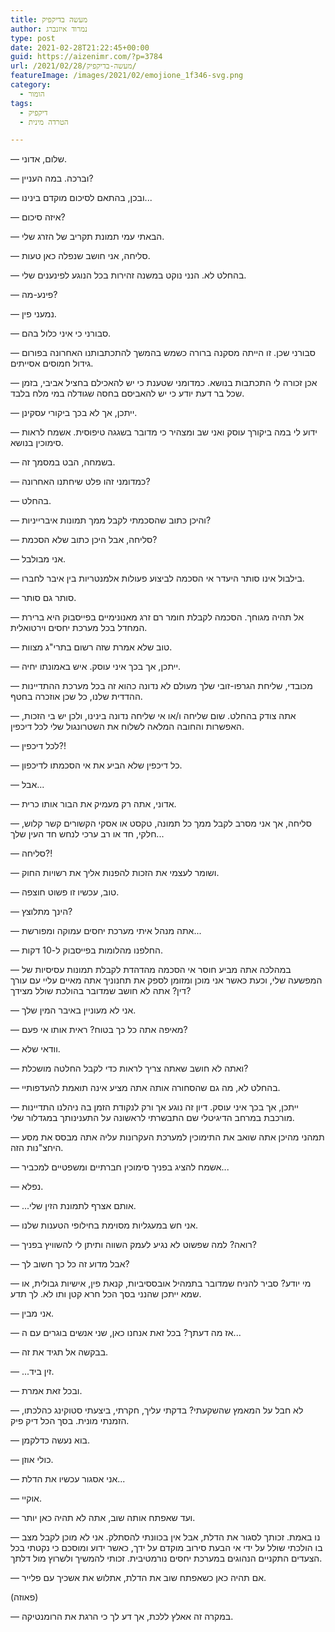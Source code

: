 ```yaml
---
title: מעשה בדיקפיק
author: נמרוד איזנברג
type: post
date: 2021-02-28T21:22:45+00:00
guid: https://aizenimr.com/?p=3784
url: /2021/02/28/מעשה-בדיקפיק/
featureImage: /images/2021/02/emojione_1f346-svg.png
category:
  - הומור
tags:
  - דיקפיק
  - הטרדה מינית

---
```

&#8212; שלום, אדוני.

&#8212; וברכה. במה העניין?

&#8212; ובכן, בהתאם לסיכום מוקדם בינינו...

&#8212; איזה סיכום?

&#8212; הבאתי עמי תמונת תקריב של הזרג שלי.

&#8212; סליחה, אני חושב שנפלה כאן טעות.

&#8212; בהחלט לא. הנני נוקט במשנה זהירות בכל הנוגע לפינענים שלי.

&#8212; פינע-מה?

&#8212; נמעני פין.

&#8212; סבורני כי איני כלול בהם.

&#8212; סבורני שכן. זו הייתה מסקנה ברורה כשמש בהמשך להתכתבותנו האחרונה בפורום גידול חמוסים אסייתים.

&#8212; אכן זכורה לי התכתבות בנושא. כמדומני שטענת כי יש להאכילם בחציל אביבי, בזמן שכל בר דעת יודע כי יש להאביסם בחסה שגודלה במי מלח בלבד.

&#8212; ייתכן, אך לא בכך ביקורי עסקינן.

&#8212; ידוע לי במה ביקורך עוסק ואני שב ומצהיר כי מדובר בשגגה טיפוסית. אשמח לראות סימוכין בנושא.

&#8212; בשמחה, הבט במסמך זה.

&#8212; כמדומני זהו פלט שיחתנו האחרונה?

&#8212; בהחלט.

&#8212; והיכן כתוב שהסכמתי לקבל ממך תמונות איברייניות?

&#8212; סליחה, אבל היכן כתוב שלא הסכמת?

&#8212; אני מבולבל.

&#8212; בילבול אינו סותר היעדר אי הסכמה לביצוע פעולות אלמנטריות בין איבר לחברו.

&#8212; סותר גם סותר.

&#8212; אל תהיה מגוחך. הסכמה לקבלת חומר רם זרג מאנונימיים בפייסבוק היא ברירת המחדל בכל מערכת יחסים וירטואלית.

&#8212; טוב שלא אמרת שזה רשום בתרי"ג מצוות.

&#8212; ייתכן, אך בכך איני עוסק. איש באמונתו יחיה.

&#8212; מכובדי, שליחת הגרפו-זובי שלך מעולם לא נדונה כהוא זה בכל מערכת ההתדיינות ההדדית שלנו, כל שכן אוזכרה בחטף.

&#8212; אתה צודק בהחלט. שום שליחה ו/או אי שליחה נדונה בינינו, ולכן יש בי הזכות, האפשרות והחובה המלאה לשלוח את השטרונגול שלי לכל דיכפין.

&#8212; לכל דיכפין?!

&#8212; כל דיכפין שלא הביע את אי הסכמתו לדיכפון.

&#8212; אבל...

&#8212; אדוני, אתה רק מעמיק את הבור אותו כרית.

&#8212; סליחה, אך אני מסרב לקבל ממך כל תמונה, טקסט או אסקי הקשורים קשר קלוש, חלקי, חד או רב ערכי לנחש חד העין שלך...

&#8212; סליחה?!

&#8212; ושומר לעצמי את הזכות להפנות אליך את רשויות החוק.

&#8212; טוב, עכשיו זו פשוט חוצפה.

&#8212; הינך מתלוצץ?

&#8212; אתה מנהל איתי מערכת יחסים עמוקה ומפורשת...

&#8212; החלפנו מהלומות בפייסבוק ל-10 דקות.

&#8212; במהלכה אתה מביע חוסר אי הסכמה מהדהדת לקבלת תמונות עסיסיות של המפשעה שלי, וכעת כאשר אני מוכן ומזומן לספק את תחנוניך אתה מאיים עליי עם עורך דין? אתה לא חושב שמדובר בהולכת שולל מצידך?

&#8212; אני לא מעוניין באיבר המין שלך.

&#8212; מאיפה אתה כל כך בטוח? ראית אותו אי פעם?

&#8212; וודאי שלא.

&#8212; ואתה לא חושב שאתה צריך לראות כדי לקבל החלטה מושכלת?

&#8212; בהחלט לא, מה גם שהסחורה אותה אתה מציע אינה תואמת להעדפותיי.

&#8212; ייתכן, אך בכך איני עוסק. דיון זה נוגע אך ורק לנקודת הזמן בה ניהלנו התדיינות מורכבת במרחב הדיגיטלי שם התבשרתי לראשונה על התענינותך במגדלור שלי.

&#8212; תמהני מהיכן אתה שואב את התימוכין למערכת העקרונות עליה אתה מבסס את מסע היחצ"נות הזה.

&#8212; אשמח להציג בפניך סימוכין חברתיים ומשפטיים למכביר...

&#8212; נפלא.

&#8212; ...אותם אצרף לתמונת הזין שלי.

&#8212; אני חש במעגליות מסוימת בחילופי הטענות שלנו.

&#8212; רואה? למה שפשוט לא נגיע לעמק השווה ותיתן לי להשוויץ בפניך?

&#8212; אבל מדוע זה כל כך חשוב לך?

&#8212; מי יודע? סביר להניח שמדובר בתמהיל אובססיביות, קנאת פין, אישיות גבולית, או שמא ייתכן שהנני בסך הכל חרא קטן ותו לא. לך תדע.

&#8212; אני מבין.

&#8212; אז מה דעתך? בכל זאת אנחנו כאן, שני אנשים בוגרים עם ה...

&#8212; בבקשה אל תגיד את זה.

&#8212; ...זין ביד.

&#8212; ובכל זאת אמרת.

&#8212; לא חבל על המאמץ שהשקעתי? בדקתי עליך, חקרתי, ביצעתי סטוקינג כהלכתו, הזמנתי מונית. בסך הכל דיק פיק.

&#8212; בוא נעשה כדלקמן.

&#8212; כולי אוזן.

&#8212; אני אסגור עכשיו את הדלת...

&#8212; אוקיי.

&#8212; ועד שאפתח אותה שוב, אתה לא תהיה כאן יותר.

&#8212; נו באמת. זכותך לסגור את הדלת, אבל אין בכוונתי להסתלק. אני לא מוכן לקבל מצב בו הולכתי שולל על ידי אי הבעת סירוב מוקדם על ידך, כאשר ידוע ומוסכם כי נקטתי בכל הצעדים התקניים הנהוגים במערכת יחסים נורמטיבית. זכותי להמשיך ולשרוץ מול דלתך.

&#8212; אם תהיה כאן כשאפתח שוב את הדלת, אתלוש את אשכיך עם פלייר.

(פאוזה)

&#8212; במקרה זה אאלץ ללכת, אך דע לך כי הרגת את הרומנטיקה.